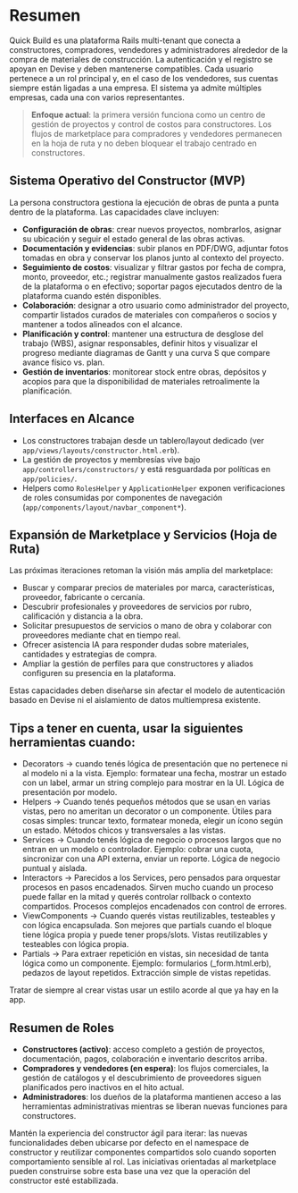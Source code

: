 # Resumen
Quick Build es una plataforma Rails multi-tenant que conecta a constructores, compradores, vendedores y administradores alrededor de la compra de materiales de construcción. La autenticación y el registro se apoyan en Devise y deben mantenerse compatibles. Cada usuario pertenece a un rol principal y, en el caso de los vendedores, sus cuentas siempre están ligadas a una empresa. El sistema ya admite múltiples empresas, cada una con varios representantes.

> **Enfoque actual**: la primera versión funciona como un centro de gestión de proyectos y control de costos para constructores. Los flujos de marketplace para compradores y vendedores permanecen en la hoja de ruta y no deben bloquear el trabajo centrado en constructores.

## Sistema Operativo del Constructor (MVP)
La persona constructora gestiona la ejecución de obras de punta a punta dentro de la plataforma. Las capacidades clave incluyen:

- **Configuración de obras**: crear nuevos proyectos, nombrarlos, asignar su ubicación y seguir el estado general de las obras activas.
- **Documentación y evidencias**: subir planos en PDF/DWG, adjuntar fotos tomadas en obra y conservar los planos junto al contexto del proyecto.
- **Seguimiento de costos**: visualizar y filtrar gastos por fecha de compra, monto, proveedor, etc.; registrar manualmente gastos realizados fuera de la plataforma o en efectivo; soportar pagos ejecutados dentro de la plataforma cuando estén disponibles.
- **Colaboración**: designar a otro usuario como administrador del proyecto, compartir listados curados de materiales con compañeros o socios y mantener a todos alineados con el alcance.
- **Planificación y control**: mantener una estructura de desglose del trabajo (WBS), asignar responsables, definir hitos y visualizar el progreso mediante diagramas de Gantt y una curva S que compare avance físico vs. plan.
- **Gestión de inventarios**: monitorear stock entre obras, depósitos y acopios para que la disponibilidad de materiales retroalimente la planificación.

## Interfaces en Alcance
- Los constructores trabajan desde un tablero/layout dedicado (ver `app/views/layouts/constructor.html.erb`).
- La gestión de proyectos y membresías vive bajo `app/controllers/constructors/` y está resguardada por políticas en `app/policies/`.
- Helpers como `RolesHelper` y `ApplicationHelper` exponen verificaciones de roles consumidas por componentes de navegación (`app/components/layout/navbar_component*`).

## Expansión de Marketplace y Servicios (Hoja de Ruta)
Las próximas iteraciones retoman la visión más amplia del marketplace:

- Buscar y comparar precios de materiales por marca, características, proveedor, fabricante o cercanía.
- Descubrir profesionales y proveedores de servicios por rubro, calificación y distancia a la obra.
- Solicitar presupuestos de servicios o mano de obra y colaborar con proveedores mediante chat en tiempo real.
- Ofrecer asistencia IA para responder dudas sobre materiales, cantidades y estrategias de compra.
- Ampliar la gestión de perfiles para que constructores y aliados configuren su presencia en la plataforma.

Estas capacidades deben diseñarse sin afectar el modelo de autenticación basado en Devise ni el aislamiento de datos multiempresa existente.

## Tips a tener en cuenta, usar la siguientes herramientas cuando:

- Decorators → cuando tenés lógica de presentación que no pertenece ni al modelo ni a la vista.
Ejemplo: formatear una fecha, mostrar un estado con un label, armar un string complejo para mostrar en la UI. Lógica de presentación por modelo.
- Helpers → Cuando tenés pequeños métodos que se usan en varias vistas, pero no ameritan un decorator o un componente. Útiles para cosas simples: truncar texto, formatear moneda, elegir un ícono según un estado. Métodos chicos y transversales a las vistas.
- Services → Cuando tenés lógica de negocio o procesos largos que no entran en un modelo o controlador.
Ejemplo: cobrar una cuota, sincronizar con una API externa, enviar un reporte. Lógica de negocio puntual y aislada.
- Interactors → Parecidos a los Services, pero pensados para orquestar procesos en pasos encadenados.
Sirven mucho cuando un proceso puede fallar en la mitad y querés controlar rollback o contexto compartidos. Procesos complejos encadenados con control de errores.
- ViewComponents → Cuando querés vistas reutilizables, testeables y con lógica encapsulada.
Son mejores que partials cuando el bloque tiene lógica propia y puede tener props/slots. Vistas reutilizables y testeables con lógica propia.
- Partials → Para extraer repetición en vistas, sin necesidad de tanta lógica como un componente.
Ejemplo: formularios (_form.html.erb), pedazos de layout repetidos. Extracción simple de vistas repetidas.

Tratar de siempre al crear vistas usar un estilo acorde al que ya hay en la app.

## Resumen de Roles
- **Constructores (activo)**: acceso completo a gestión de proyectos, documentación, pagos, colaboración e inventario descritos arriba.
- **Compradores y vendedores (en espera)**: los flujos comerciales, la gestión de catálogos y el descubrimiento de proveedores siguen planificados pero inactivos en el hito actual.
- **Administradores**: los dueños de la plataforma mantienen acceso a las herramientas administrativas mientras se liberan nuevas funciones para constructores.

Mantén la experiencia del constructor ágil para iterar: las nuevas funcionalidades deben ubicarse por defecto en el namespace de constructor y reutilizar componentes compartidos solo cuando soporten comportamiento sensible al rol. Las iniciativas orientadas al marketplace pueden construirse sobre esta base una vez que la operación del constructor esté estabilizada.

